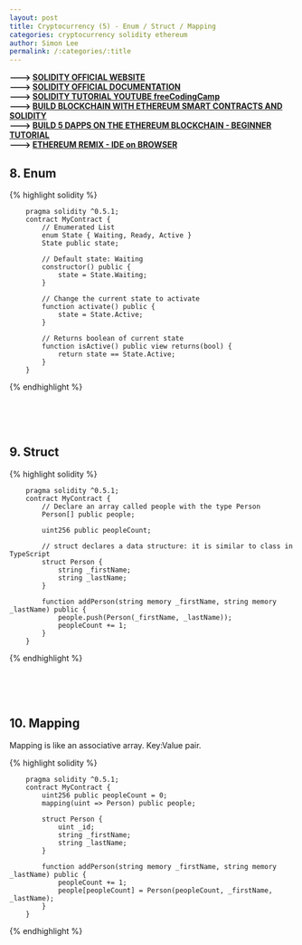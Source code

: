 ```yaml
---
layout: post
title: Cryptocurrency (5) - Enum / Struct / Mapping
categories: cryptocurrency solidity ethereum
author: Simon Lee
permalink: /:categories/:title
---
```


<strong>---> [SOLIDITY OFFICIAL WEBSITE][solidity-official]</strong>  
<strong>---> [SOLIDITY OFFICIAL DOCUMENTATION][solidity-doc]</strong>  
<strong>---> [SOLIDITY TUTORIAL YOUTUBE freeCodingCamp][youtube-tutorial]</strong>  
<strong>---> [BUILD BLOCKCHAIN WITH ETHEREUM SMART CONTRACTS AND SOLIDITY][blockchain-youtube-1]</strong>  
<strong>---> [BUILD 5 DAPPS ON THE ETHEREUM BLOCKCHAIN - BEGINNER TUTORIAL][blockchain-youtube-2]</strong>  
<strong>---> [ETHEREUM REMIX - IDE on BROWSER][ethererum-remix]</strong>

## 8. Enum

{% highlight solidity %}

        pragma solidity ^0.5.1;
        contract MyContract {
            // Enumerated List
            enum State { Waiting, Ready, Active }
            State public state;

            // Default state: Waiting
            constructor() public {
                state = State.Waiting;
            }

            // Change the current state to activate
            function activate() public {
                state = State.Active;
            }

            // Returns boolean of current state
            function isActive() public view returns(bool) {
                return state == State.Active;
            }
        }

{% endhighlight %}

<br>
<br>
<br>

## 9. Struct

{% highlight solidity %}

        pragma solidity ^0.5.1;
        contract MyContract {
            // Declare an array called people with the type Person
            Person[] public people;

            uint256 public peopleCount;

            // struct declares a data structure: it is similar to class in TypeScript
            struct Person {
                string _firstName;
                string _lastName;
            }

            function addPerson(string memory _firstName, string memory _lastName) public {
                people.push(Person(_firstName, _lastName));
                peopleCount += 1;
            }
        }

{% endhighlight %}

<br>
<br>
<br>

## 10. Mapping

Mapping is like an associative array. Key:Value pair.

{% highlight solidity %}

        pragma solidity ^0.5.1;
        contract MyContract {
            uint256 public peopleCount = 0;
            mapping(uint => Person) public people;

            struct Person {
                uint _id;
                string _firstName;
                string _lastName;
            }

            function addPerson(string memory _firstName, string memory _lastName) public {
                peopleCount += 1;
                people[peopleCount] = Person(peopleCount, _firstName, _lastName);
            }
        }

{% endhighlight %}

<br>
<br>
<br>

[youtube-tutorial]: https://www.youtube.com/watch?v=ipwxYa-F1uY
[solidity-doc]: https://docs.soliditylang.org/en/v0.8.5/
[solidity-official]: https://soliditylang.org/
[blockchain-youtube-1]: https://www.youtube.com/watch?v=coQ5dg8wM2o
[blockchain-youtube-2]: https://www.youtube.com/watch?v=8wMKq7HvbKw
[ethererum-remix]: https://remix.ethereum.org/
